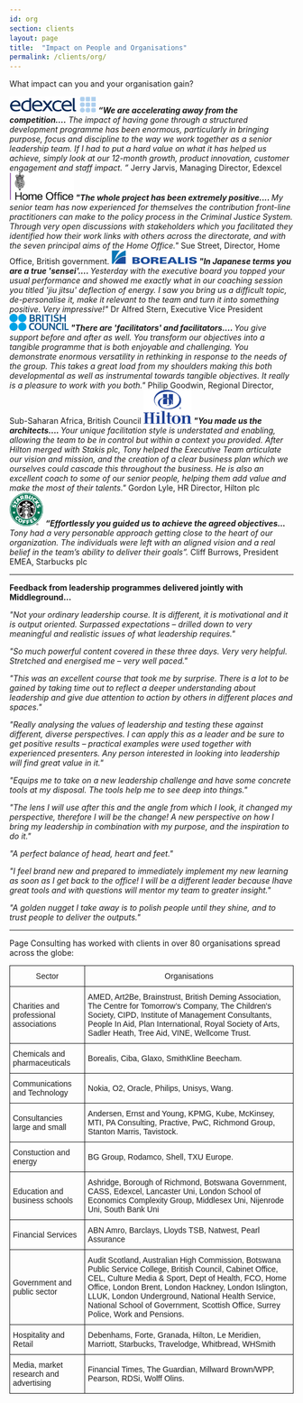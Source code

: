 ```yaml
---
id: org
section: clients
layout: page
title:  "Impact on People and Organisations"
permalink: /clients/org/
---
```


What impact can you and your organisation gain? 

<html><img src="/images/edex.svg" alt="Edexcel" height="30"></html>
<em><strong>“We are accelerating away from the competition....</strong> The impact of having gone through a structured development programme has been enormous, particularly in bringing purpose, focus and discipline to the way we work together as a senior leadership team. If I had to put a hard value on what it has helped us achieve, simply look at our 12-month growth, product innovation, customer engagement and staff impact. ”</em> Jerry Jarvis, Managing Director, Edexcel

<html><img src="/images/home-office.svg" alt="Home Office" height="50"></html>
<em><strong>"The whole project has been extremely positive.... </strong>My senior team has now experienced for themselves the contribution front-line practitioners can make to the policy process in the Criminal Justice System. Through very open discussions with stakeholders which you facilitated they identified how their work links with others across the directorate, and with the seven principal aims of the Home Office."</em> Sue Street, Director, Home Office, British government.

<html><img src="/images/borealis.svg" alt="Borealis" height="25"></html>
<em><strong>"In Japanese terms you are a true 'sensei'.... </strong>Yesterday with the executive board you topped your usual performance and showed me exactly what in our coaching session you titled 'jiu jitsu' deflection of energy. I saw you bring us a difficult topic, de-personalise it, make it relevant to the team and turn it into something positive. Very impressive!" </em> Dr Alfred Stern, Executive Vice President

<html><img src="/images/bc.svg" alt="British Council" height="30"></html>
<em><strong>"There are 'facilitators' and facilitators.... </strong>You give support before and after as well. You transform our objectives into a tangible programme that is both enjoyable and challenging. You demonstrate enormous versatility in rethinking in response to the needs of the group. This takes a great load from my shoulders making this both developmental as well as instrumental towards tangible objectives. It really is a pleasure to work with you both."</em> Philip Goodwin, Regional Director, Sub-Saharan Africa, British Council

<html><img src="/images/hilton.svg" alt="Edexcel" height="60"></html>
<em><strong>"You made us the architects.... </strong>Your unique facilitation style is understated and enabling, allowing the team to be in control but within a context you provided. After Hilton merged with Stakis plc, Tony helped the Executive Team articulate our vision and mission, and the creation of a clear business plan which we ourselves could cascade this throughout the business. He is also an excellent coach to some of our senior people, helping them add value and make the most of their talents."</em> Gordon Lyle, HR Director, Hilton plc

<html><img src="/images/starbucks.svg" alt="Starbucks" height="60"></html>
<em><strong>“Effortlessly you guided us to achieve the agreed objectives...</strong> Tony had a very personable approach getting close to the heart of our organization. The individuals were left with an aligned vision and a real belief in the team’s ability to deliver their goals”.</em> Cliff Burrows, President EMEA, Starbucks plc

__________________________________________________

<strong>Feedback from leadership programmes delivered jointly with Middleground...</strong>

<em>"Not your ordinary leadership course. It is different, it is motivational and it is output oriented. Surpassed expectations – drilled down to very meaningful and realistic issues of what leadership requires."</em>

<em>"So much powerful content covered in these three days. Very very helpful. Stretched and energised me – very well paced."</em>

<em>"This was an excellent course that took me by surprise. There is a lot to be gained by taking time out to reflect a deeper understanding about leadership and give due attention to action by others in different places and spaces."</em>

<em>"Really analysing the values of leadership and testing these against different, diverse perspectives. I can apply this as a leader and be sure to get positive results – practical examples were used together with experienced presenters. Any person interested in looking into leadership will find great value in it."</em>

<em>"Equips me to take on a new leadership challenge and have some concrete tools at my disposal. The tools help me to see deep into things."</em>

<em>"The lens I will use after this and the angle from which I look, it changed my perspective, therefore I will be the change! A new perspective on how I bring my leadership in combination with my purpose, and the inspiration to do it."</em>

<em>"A perfect balance of head, heart and feet."</em> 

<em>"I feel brand new and prepared to immediately implement my new learning as soon as I get back to the office! I will be a different leader because Ihave great tools and with questions will mentor my team to greater insight."</em> 

<em>"A golden nugget I take away is to polish people until they shine, and to trust people to deliver the outputs."</em>

__________________________________________________

Page Consulting has worked with clients in over 80 organisations spread across the globe:

<table style="border-collapse:collapse;border-spacing:0"><tr><th style="font-family:Arial, sans-serif;font-size:14px;font-weight:normal;padding:10px 5px;border-style:solid;border-width:1px;overflow:hidden;word-break:normal">Sector</th><th style="font-family:Arial, sans-serif;font-size:14px;font-weight:normal;padding:10px 5px;border-style:solid;border-width:1px;overflow:hidden;word-break:normal">Organisations</th></tr><tr><td style="font-family:Arial, sans-serif;font-size:14px;padding:10px 5px;border-style:solid;border-width:1px;overflow:hidden;word-break:normal">Charities and professional associations</td><td style="font-family:Arial, sans-serif;font-size:14px;padding:10px 5px;border-style:solid;border-width:1px;overflow:hidden;word-break:normal">AMED, Art2Be, Brainstrust, British Deming Association, The Centre for Tomorrow’s Company, The Children's Society, CIPD, Institute of Management Consultants, People In Aid, Plan International, Royal Society of Arts, Sadler Heath, Tree Aid, VINE, Wellcome Trust.</td></tr><tr><td style="font-family:Arial, sans-serif;font-size:14px;padding:10px 5px;border-style:solid;border-width:1px;overflow:hidden;word-break:normal">Chemicals and pharmaceuticals</td><td style="font-family:Arial, sans-serif;font-size:14px;padding:10px 5px;border-style:solid;border-width:1px;overflow:hidden;word-break:normal">Borealis, Ciba, Glaxo, SmithKline Beecham.</td></tr><tr><td style="font-family:Arial, sans-serif;font-size:14px;padding:10px 5px;border-style:solid;border-width:1px;overflow:hidden;word-break:normal">Communications and Technology</td><td style="font-family:Arial, sans-serif;font-size:14px;padding:10px 5px;border-style:solid;border-width:1px;overflow:hidden;word-break:normal">Nokia, O2, Oracle, Philips, Unisys, Wang.</td></tr><tr><td style="font-family:Arial, sans-serif;font-size:14px;padding:10px 5px;border-style:solid;border-width:1px;overflow:hidden;word-break:normal">Consultancies large and small<br></td><td style="font-family:Arial, sans-serif;font-size:14px;padding:10px 5px;border-style:solid;border-width:1px;overflow:hidden;word-break:normal">Andersen, Ernst and Young, KPMG, Kube, McKinsey, MTI, PA Consulting, Practive, PwC, Richmond Group, Stanton Marris, Tavistock.</td></tr><tr><td style="font-family:Arial, sans-serif;font-size:14px;padding:10px 5px;border-style:solid;border-width:1px;overflow:hidden;word-break:normal">Constuction and energy</td><td style="font-family:Arial, sans-serif;font-size:14px;padding:10px 5px;border-style:solid;border-width:1px;overflow:hidden;word-break:normal">BG Group, Rodamco, Shell, TXU Europe.</td></tr><tr><td style="font-family:Arial, sans-serif;font-size:14px;padding:10px 5px;border-style:solid;border-width:1px;overflow:hidden;word-break:normal">Education and business schools</td><td style="font-family:Arial, sans-serif;font-size:14px;padding:10px 5px;border-style:solid;border-width:1px;overflow:hidden;word-break:normal">Ashridge, Borough of Richmond, Botswana Government, CASS, Edexcel, Lancaster Uni, London School of Economics Complexity Group, Middlesex Uni, Nijenrode Uni, South Bank Uni</td></tr><tr><td style="font-family:Arial, sans-serif;font-size:14px;padding:10px 5px;border-style:solid;border-width:1px;overflow:hidden;word-break:normal">Financial Services</td><td style="font-family:Arial, sans-serif;font-size:14px;padding:10px 5px;border-style:solid;border-width:1px;overflow:hidden;word-break:normal">ABN Amro, Barclays, Lloyds TSB, Natwest, Pearl Assurance</td></tr><tr><td style="font-family:Arial, sans-serif;font-size:14px;padding:10px 5px;border-style:solid;border-width:1px;overflow:hidden;word-break:normal">Government and public sector</td><td style="font-family:Arial, sans-serif;font-size:14px;padding:10px 5px;border-style:solid;border-width:1px;overflow:hidden;word-break:normal">Audit Scotland, Australian High Commission, Botswana Public Service College, British Council, Cabinet Office, CEL, Culture Media &amp; Sport, Dept of Health, FCO, Home Office, London Brent, London Hackney, London Islington, LLUK, London Underground, National Health Service, National School of Government, Scottish Office, Surrey Police, Work and Pensions.</td></tr><tr><td style="font-family:Arial, sans-serif;font-size:14px;padding:10px 5px;border-style:solid;border-width:1px;overflow:hidden;word-break:normal">Hospitality and Retail</td><td style="font-family:Arial, sans-serif;font-size:14px;padding:10px 5px;border-style:solid;border-width:1px;overflow:hidden;word-break:normal">Debenhams, Forte, Granada, Hilton, Le Meridien, Marriott, Starbucks, Travelodge, Whitbread, WHSmith</td></tr><tr><td style="font-family:Arial, sans-serif;font-size:14px;padding:10px 5px;border-style:solid;border-width:1px;overflow:hidden;word-break:normal">Media, market research and advertising</td><td style="font-family:Arial, sans-serif;font-size:14px;padding:10px 5px;border-style:solid;border-width:1px;overflow:hidden;word-break:normal">Financial Times, The Guardian, Millward Brown/WPP, Pearson, RDSi, Wolff Olins.</td></tr></table>